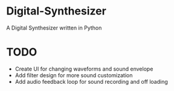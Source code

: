 # Digital-Synthesizer
A Digital Synthesizer written in Python

# TODO
 - Create UI for changing waveforms and sound envelope
 - Add filter design for more sound customization 
 - Add audio feedback loop for sound recording and off loading
